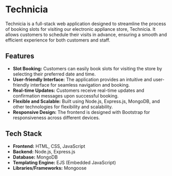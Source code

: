 # Technicia

Technicia is a full-stack web application designed to streamline the process of booking slots for visiting our electronic appliance store, Technicia. It allows customers to schedule their visits in advance, ensuring a smooth and efficient experience for both customers and staff.

## Features

- **Slot Booking:** Customers can easily book slots for visiting the store by selecting their preferred date and time.
- **User-friendly Interface:** The application provides an intuitive and user-friendly interface for seamless navigation and booking.
- **Real-time Updates:** Customers receive real-time updates and confirmation messages upon successful booking.
- **Flexible and Scalable:** Built using Node.js, Express.js, MongoDB, and other technologies for flexibility and scalability.
- **Responsive Design:** The frontend is designed with Bootstrap for responsiveness across different devices.

## Tech Stack

- **Frontend:** HTML, CSS, JavaScript
- **Backend:** Node.js, Express.js
- **Database:** MongoDB
- **Templating Engine:** EJS (Embedded JavaScript)
- **Libraries/Frameworks:** Mongoose


